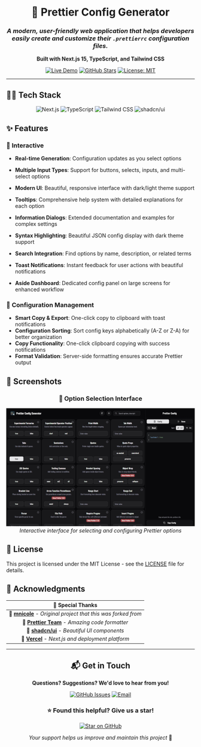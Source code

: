 <div align="center">

# 🎨 Prettier Config Generator

### _A modern, user-friendly web application that helps developers easily create and customize their `.prettierrc` configuration files._

**Built with Next.js 15, TypeScript, and Tailwind CSS**

[![Live Demo](https://img.shields.io/badge/🌐_Live_Demo-prettier--config--generator.com-blue?style=for-the-badge)](https://prettier-config-generator.com/)
[![GitHub Stars](https://img.shields.io/github/stars/NooobtimeX/prettier-config-generator?style=for-the-badge&logo=github)](https://github.com/NooobtimeX/prettier-config-generator)
[![License: MIT](https://img.shields.io/badge/License-MIT-yellow.svg?style=for-the-badge)](https://opensource.org/licenses/MIT)

</div>

---

## 🧑‍💻 Tech Stack

<div align="center">

![Next.js](https://img.shields.io/badge/Next.js_15-000000?style=for-the-badge&logo=next.js&logoColor=white)
![TypeScript](https://img.shields.io/badge/TypeScript-007ACC?style=for-the-badge&logo=typescript&logoColor=white)
![Tailwind CSS](https://img.shields.io/badge/Tailwind_CSS-38B2AC?style=for-the-badge&logo=tailwind-css&logoColor=white)
![shadcn/ui](https://img.shields.io/badge/shadcn%2Fui-000000?style=for-the-badge&logo=shadcnui&logoColor=white)

</div>

## ✨ Features

### 🚀 **Interactive**

- **Real-time Generation**: Configuration updates as you select options
- **Multiple Input Types**: Support for buttons, selects, inputs, and multi-select options
- **Modern UI**: Beautiful, responsive interface with dark/light theme support
- **Tooltips**: Comprehensive help system with detailed explanations for each option
- **Information Dialogs**: Extended documentation and examples for complex settings
- **Syntax Highlighting**: Beautiful JSON config display with dark theme support
- **Search Integration**: Find options by name, description, or related terms
- **Toast Notifications**: Instant feedback for user actions with beautiful notifications

- **Aside Dashboard**: Dedicated config panel on large screens for enhanced workflow

### 📐 **Configuration Management**

- **Smart Copy & Export**: One-click copy to clipboard with toast notifications
- **Configuration Sorting**: Sort config keys alphabetically (A-Z or Z-A) for better organization
- **Copy Functionality**: One-click clipboard copying with success notifications
- **Format Validation**: Server-side formatting ensures accurate Prettier output

## 📸 Screenshots

<div align="center">

### 🎯 Option Selection Interface

![Option Selection](./public/Screenshots/Config.jpeg)
_Interactive interface for selecting and configuring Prettier options_

</div>

## 📄 License

This project is licensed under the MIT License - see the [LICENSE](LICENSE) file for details.

## 🙏 Acknowledgments

<div align="center">

|                                            🎉 **Special Thanks**                                            |
| :---------------------------------------------------------------------------------------------------------: |
| 🌟 [**mnicole**](https://github.com/mnicole/prettier-config) - _Original project that this was forked from_ |
|                   💎 [**Prettier Team**](https://prettier.io/) - _Amazing code formatter_                   |
|                   🎨 [**shadcn/ui**](https://ui.shadcn.com/) - _Beautiful UI components_                    |
|                  🚀 [**Vercel**](https://vercel.com/) - _Next.js and deployment platform_                   |

</div>

---

<div align="center">

## 📬 Get in Touch

**Questions? Suggestions? We'd love to hear from you!**

[![GitHub Issues](https://img.shields.io/badge/🐛_Issues-GitHub-red?style=for-the-badge)](https://github.com/NooobtimeX/prettier-config-generator/issues)
[![Email](https://img.shields.io/badge/📧_Email-nooobtimex@gmail.com-blue?style=for-the-badge)](mailto:nooobtimex@gmail.com)

### ⭐ **Found this helpful? Give us a star!**

[![Star on GitHub](https://img.shields.io/github/stars/NooobtimeX/prettier-config-generator?style=social)](https://github.com/NooobtimeX/prettier-config-generator)

_Your support helps us improve and maintain this project_ 💖

</div>
